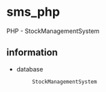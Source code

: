 # sms_php
PHP - StockManagementSystem

## information

- database
       
           StockManagementSystem

